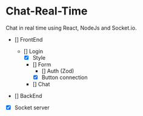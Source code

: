 # Chat-Real-Time

Chat in real time using React, NodeJs and Socket.io.

- [] FrontEnd
   - [] Login
      - [x] Style
      - [] Form
          - [] Auth (Zod)
          - [x] Button connection
      - [] Chat

- [] BackEnd
-   [x] Socket server
